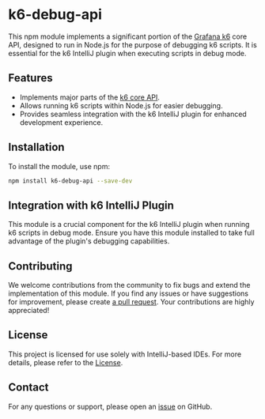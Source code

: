 # k6-debug-api

This npm module implements a significant portion of the [Grafana k6](https://k6.io) core API, designed to run in Node.js
for the purpose of debugging k6 scripts. It is essential for the k6 IntelliJ plugin when executing scripts in debug
mode.

## Features

* Implements major parts of the [k6 core API](https://k6.io/docs/javascript-api/).
* Allows running k6 scripts within Node.js for easier debugging.
* Provides seamless integration with the k6 IntelliJ plugin for enhanced development experience.

## Installation

To install the module, use npm:

```bash
npm install k6-debug-api --save-dev
```

## Integration with k6 IntelliJ Plugin

This module is a crucial component for the k6 IntelliJ plugin when running k6 scripts in debug mode. Ensure you have
this module installed to take full advantage of the plugin's debugging capabilities.

## Contributing

We welcome contributions from the community to fix bugs and extend the implementation of this module. If you find any
issues or have suggestions for improvement, please
create [a pull request](https://github.com/mbolotov/k6-debug-api/pulls). Your contributions are highly appreciated!

## License

This project is licensed for use solely with IntelliJ-based IDEs. For more details, please refer to
the [License](./LICENSE).

## Contact

For any questions or support, please open an [issue](https://github.com/mbolotov/k6-debug-api/issues) on GitHub.
